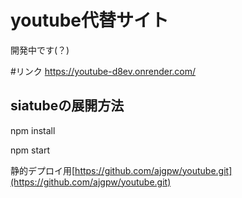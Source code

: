 # youtube代替サイト
開発中です(？)

#リンク
https://youtube-d8ev.onrender.com/

## siatubeの展開方法
npm install

npm start

静的デプロイ用[https://github.com/ajgpw/youtube.git](https://github.com/ajgpw/youtube.git)
